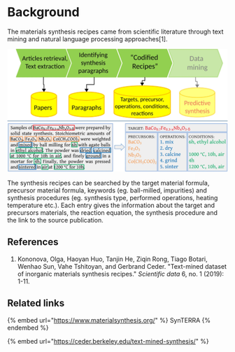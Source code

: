 # Background

The materials synthesis recipes came from scientific literature through text mining and natural language processing approaches\[1].&#x20;

![Schematic representation of synthesis “recipes” extraction pipeline from reference 1](<../../../.gitbook/assets/image (4).png>)

The synthesis recipes can be searched by the target material formula, precursor material  formula, keywords (eg. ball-milled, impurities) and synthesis procedures (eg. synthesis type, performed operations, heating temperature etc.). Each entry gives the information about the target and precursors materials, the reaction equation, the synthesis procedure and the link to the source publication.&#x20;

## References

1. Kononova, Olga, Haoyan Huo, Tanjin He, Ziqin Rong, Tiago Botari, Wenhao Sun, Vahe Tshitoyan, and Gerbrand Ceder. "Text-mined dataset of inorganic materials synthesis recipes." _Scientific data_ 6, no. 1 (2019): 1-11.

## Related links

{% embed url="https://www.materialsynthesis.org/" %}
SynTERRA
{% endembed %}

{% embed url="https://ceder.berkeley.edu/text-mined-synthesis/" %}
